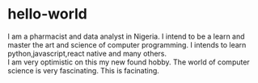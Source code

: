 # hello-world
I am a pharmacist and data analyst in Nigeria. I intend to be a learn and master the art and science of computer programming. 
I intends to learn python,javascript,react native and many others.  
I am very optimistic on this my new found hobby.
The world of computer science is very fascinating.
This is facinating.
